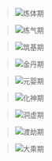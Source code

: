 >![炼体期](https://ss0.baidu.com/6ONWsjip0QIZ8tyhnq/it/u=1836530253,3487600905&fm=173&app=25&f=JPEG?w=240&h=240&s=6BAC32620CF145A76ABC74C90100E0E0)

>![练气期](https://ss1.baidu.com/6ONXsjip0QIZ8tyhnq/it/u=906757492,3704836114&fm=173&app=25&f=JPEG?w=240&h=240&s=6BA432620CF145A76ABC74C90100E0E0)

>![筑基期](https://ss2.baidu.com/6ONYsjip0QIZ8tyhnq/it/u=993623954,813214307&fm=173&app=25&f=JPEG?w=240&h=240&s=86BE61220CF045A77EA874CB0100E0E0)

>![金丹期](https://ss1.baidu.com/6ONXsjip0QIZ8tyhnq/it/u=2038211536,2897243685&fm=173&app=25&f=JPEG?w=240&h=240&s=8C2CF11218B167A77EA878090300E060)

>![元婴期](https://ss2.baidu.com/6ONYsjip0QIZ8tyhnq/it/u=1080733295,3212085292&fm=173&app=25&f=JPEG?w=240&h=240&s=E284FD060AF157AD7031A84D03006065)

>![化神期](https://ss0.baidu.com/6ONWsjip0QIZ8tyhnq/it/u=814652991,3750728578&fm=173&app=25&f=JPEG?w=240&h=240&s=813455970AB007A76E2DF2A903007020)

>![洞虚期](https://ss1.baidu.com/6ONXsjip0QIZ8tyhnq/it/u=910508698,2185698757&fm=173&app=25&f=JPEG?w=240&h=240&s=8384F40602E153A77A396C6D0300B064)

>![渡劫期](https://ss0.baidu.com/6ONWsjip0QIZ8tyhnq/it/u=1720926900,573415169&fm=173&app=25&f=JPEG?w=240&h=240&s=CB84E4060AF343AD2801E26F0300B064)

>![大乘期](https://ss2.baidu.com/6ONYsjip0QIZ8tyhnq/it/u=847896548,2970983307&fm=173&app=25&f=JPEG?w=241&h=240&s=F2ACBE461A4152C07939EA6D0300306C)
